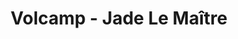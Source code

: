 ---
  name: Jade Le Maître
  title: Volcamp - Jade Le Maître
  abstract: 
  twitter: none
  photo: none
  linkedin: none
  keynotes: false
---